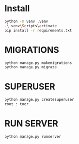 # Install
```sh
python -m venv .venv
.\.venv\Scripts\activate
pip install -r requirements.txt
```

# MIGRATIONS
```sh
python manage.py makemigrations
python manage.py migrate
```

# SUPERUSER
```sh
python manage.py createsuperuser
root : toor
```

# RUN SERVER
```sh
python manage.py runserver
```
